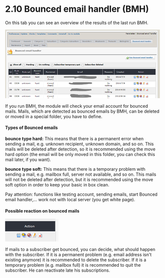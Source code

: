 # 2.10 Bounced email handler (BMH)

On this tab you can see an overview of the results of the last run BMH.

![](../assets/bmh1_en.PNG)

If you run BMH, the module will check your email account for bounced mails.
Mails, which are detected as bounced emails by BMH, can be deleted or moved in a special folder, you have to define.

#### Types of Bounced emails
**bounce type hard:** This means that there is a permanent error when sending a mail, e.g. unknown recipient, unknown domain, and so on.
This mails will be deleted after detection, so it is recommended using the move hard option (the email will be only moved in this folder, you can check this mail later, if you want).

**bounce type soft:**
This means that there is a temporary problem with sending a mail, e.g. mailbox full, server not available, and so on.
This mails will not be deleted after detection, but it is recommended using the move soft option in order to keep your basic in box clean.

Pay attention: functions like testing account, sending emails, start Bounced email handler,... work not with local server (you get white page).

#### Possible reaction on bounced mails
![](../assets/bmh2_en.PNG)

If mails to a subscriber get bounced, you can decide, what should happen with the subscriber. 
If it is a permanent problem (e.g. email address isn't existing anymore) it is recommended to delete the subscriber.
If it is a temporary problem (e.g. mailbox full) it is recommended to quit the subscriber. He can reactivate late his subscriptions.
